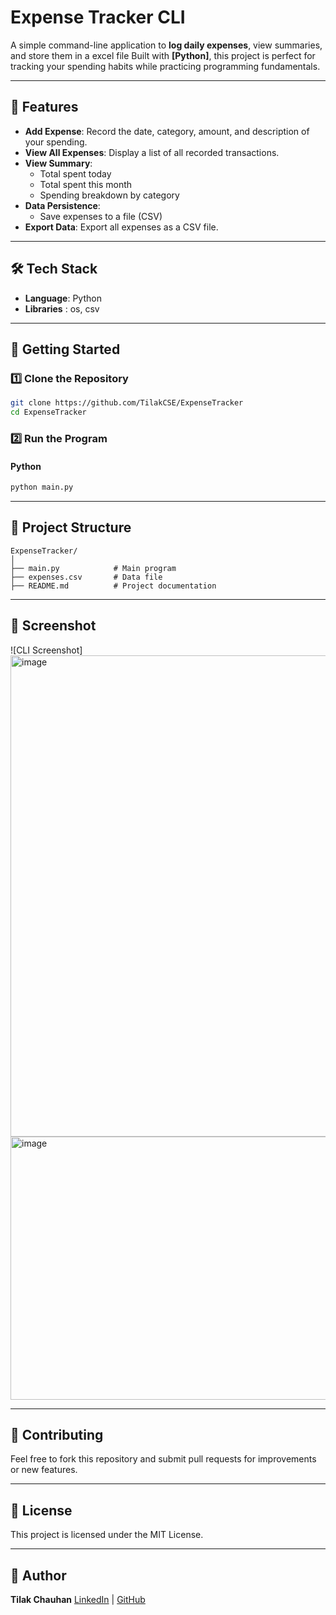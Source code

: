 
# Expense Tracker CLI

A simple command-line application to **log daily expenses**, view summaries, and store them in a excel file
Built with **[Python]**, this project is perfect for tracking your spending habits while practicing programming fundamentals.

---

## 📌 Features
- **Add Expense**: Record the date, category, amount, and description of your spending.
- **View All Expenses**: Display a list of all recorded transactions.
- **View Summary**:
  - Total spent today
  - Total spent this month
  - Spending breakdown by category
- **Data Persistence**:
  - Save expenses to a file (CSV)
- **Export Data**: Export all expenses as a CSV file.

---

## 🛠️ Tech Stack
- **Language**: Python
- **Libraries** : os, csv

---

## 🚀 Getting Started

### 1️⃣ Clone the Repository
```bash
git clone https://github.com/TilakCSE/ExpenseTracker
cd ExpenseTracker
````

### 2️⃣ Run the Program

#### Python

```bash
python main.py
```

---

## 📂 Project Structure

```
ExpenseTracker/
│
├── main.py            # Main program
├── expenses.csv       # Data file
├── README.md          # Project documentation
```

---

## 📸 Screenshot


![CLI Screenshot]
<img width="1338" height="770" alt="image" src="https://github.com/user-attachments/assets/33ad4004-784f-403c-bb8d-484445e4f1e8" />
<img width="1329" height="421" alt="image" src="https://github.com/user-attachments/assets/d9364743-fdac-44d8-a526-0e4bf3073fd5" />


---


## 🤝 Contributing

Feel free to fork this repository and submit pull requests for improvements or new features.

---

## 📜 License

This project is licensed under the MIT License.

---

## 💬 Author

**Tilak Chauhan**
[LinkedIn](https://www.linkedin.com/in/tilak-chauhan-0817a3344/) | [GitHub](https://github.com/TilakCSE)

